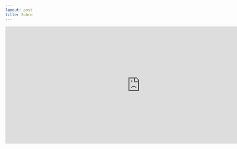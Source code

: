 ```yaml
---
layout: post
title: Sobre
---
```


<iframe src="https://emergir.github.io/draft7.html" width="850" height="370" frameborder="0"></iframe>
